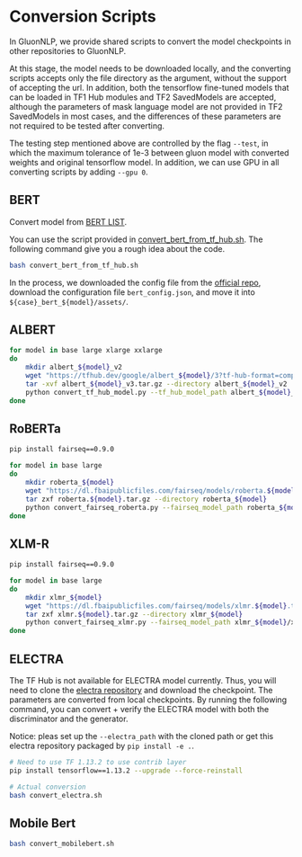 # Conversion Scripts

In GluonNLP, we provide shared scripts to convert the model checkpoints in other repositories to GluonNLP.  

At this stage, the model needs to be downloaded locally, and the converting scripts accepts only the file directory as the argument,
without the support of accepting the url. In addition, both the tensorflow fine-tuned models that
can be loaded in TF1 Hub modules and TF2 SavedModels are accepted, although the parameters of mask
language model are not provided in TF2 SavedModels in most cases, and
the differences of these parameters are not required to be tested after converting.

The testing step mentioned above are controlled by the flag `--test`, in which the maximum
tolerance of 1e-3 between gluon model with converted weights and original tensorflow model.
In addition, we can use GPU in all converting scripts by adding `--gpu 0`.

## BERT
Convert model from [BERT LIST](https://tfhub.dev/google/collections/bert/1).

You can use the script provided in [convert_bert_from_tf_hub.sh](convert_bert_from_tf_hub.sh).
The following command give you a rough idea about the code.

```bash
bash convert_bert_from_tf_hub.sh
```

In the process, we downloaded the config file from the [official repo](https://github.com/google-research/bert#pre-trained-models), download the configuration file `bert_config.json`,
and move it into `${case}_bert_${model}/assets/`.

## ALBERT

```bash
for model in base large xlarge xxlarge
do
    mkdir albert_${model}_v2
    wget "https://tfhub.dev/google/albert_${model}/3?tf-hub-format=compressed" -O "albert_${model}_v3.tar.gz"
    tar -xvf albert_${model}_v3.tar.gz --directory albert_${model}_v2
    python convert_tf_hub_model.py --tf_hub_model_path albert_${model}_v2 --model_type albert --test
done
```

## RoBERTa

```bash
pip install fairseq==0.9.0

for model in base large
do
    mkdir roberta_${model}
    wget "https://dl.fbaipublicfiles.com/fairseq/models/roberta.${model}.tar.gz"
    tar zxf roberta.${model}.tar.gz --directory roberta_${model}
    python convert_fairseq_roberta.py --fairseq_model_path roberta_${model}/roberta.${model} --model_size ${model} --test
done
```

## XLM-R

```bash
pip install fairseq==0.9.0

for model in base large
do
    mkdir xlmr_${model}
    wget "https://dl.fbaipublicfiles.com/fairseq/models/xlmr.${model}.tar.gz"
    tar zxf xlmr.${model}.tar.gz --directory xlmr_${model}
    python convert_fairseq_xlmr.py --fairseq_model_path xlmr_${model}/xlmr.${model} --model_size ${model} --test
done
```

## ELECTRA
The TF Hub is not available for ELECTRA model currently.
Thus, you will need to clone the [electra repository](https://github.com/ZheyuYe/electra)
and download the checkpoint. The parameters are converted from local checkpoints.
By running the following command, you can convert + verify the ELECTRA model with both the discriminator and the generator.

Notice: pleas set up the `--electra_path` with the cloned path or get this electra repository packaged by `pip install -e .`.

```bash
# Need to use TF 1.13.2 to use contrib layer
pip install tensorflow==1.13.2 --upgrade --force-reinstall

# Actual conversion
bash convert_electra.sh
```

## Mobile Bert
```bash
bash convert_mobilebert.sh
```

